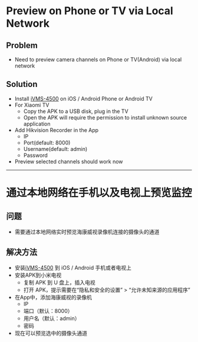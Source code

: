 # Preview on Phone or TV via Local Network

## Problem
* Need to preview camera channels on Phone or TV(Android) via local network

## Solution
* Install [iVMS-4500](https://www.hikvision.com/cn/support/Downloads/Mobile-Application) on iOS / Android Phone or Android TV
* For Xiaomi TV
  * Copy the APK to a USB disk, plug in the TV
  * Open the APK will require the permission to install unknown source application
* Add Hikvision Recorder in the App
  * IP
  * Port(default: 8000)
  * Username(default: admin)
  * Password
* Preview selected channels should work now

----------

# 通过本地网络在手机以及电视上预览监控

## 问题
* 需要通过本地网络实时预览海康威视录像机连接的摄像头的通道

## 解决方法
* 安装[iVMS-4500](https://www.hikvision.com/cn/support/Downloads/Mobile-Application) 到 iOS / Android 手机或者电视上 
* 安装APK到小米电视
  * 复制 APK 到 U 盘上，插入电视
  * 打开 APK，提示需要在“隐私和安全的设置” > “允许未知来源的应用程序”
* 在App中，添加海康威视的录像机
  * IP
  * 端口（默认：8000）
  * 用户名（默认：admin）
  * 密码 
* 现在可以预览选中的摄像头通道
